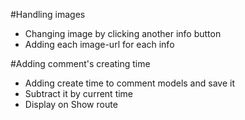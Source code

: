 #Handling images
* Changing image by clicking another info button
* Adding each image-url for each info

#Adding comment's creating time
* Adding create time to comment models and save it
* Subtract it by current time
* Display on Show route